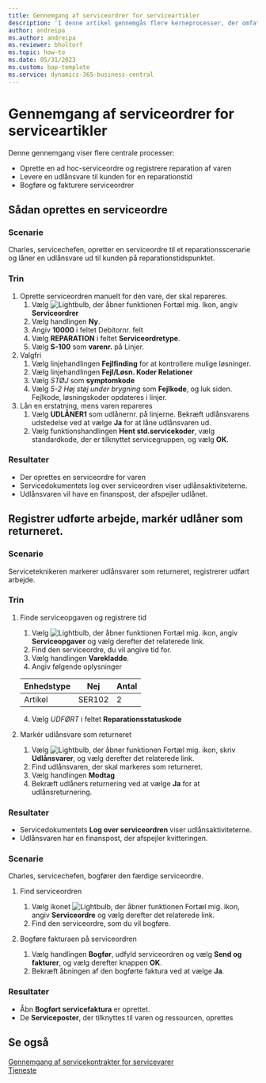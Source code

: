 ```yaml
---
title: Gennemgang af serviceordrer for serviceartikler
description: 'I denne artikel gennemgås flere kerneprocesser, der omfatter serviceordrer og varer.'
author: andreipa
ms.author: andreipa
ms.reviewer: bholtorf
ms.topic: how-to
ms.date: 05/31/2023
ms.custom: bap-template
ms.service: dynamics-365-business-central
---
```


# Gennemgang af serviceordrer for serviceartikler

Denne gennemgang viser flere centrale processer:

- Oprette en ad hoc-serviceordre og registrere reparation af varen
- Levere en udlånsvare til kunden for en reparationstid
- Bogføre og fakturere serviceordrer
    
## Sådan oprettes en serviceordre

### Scenarie  

Charles, servicechefen, opretter en serviceordre til et reparationsscenarie og låner en udlånsvare ud til kunden på reparationstidspunktet.

### Trin

1. Oprette serviceordren manuelt for den vare, der skal repareres.
   1. Vælg ![Lightbulb, der åbner funktionen Fortæl mig.](../../media/ui-search/search_small.png "Fortæl mig, hvad du vil foretage dig") Ikon, angiv **Serviceordrer**
   2. Vælg handlingen **Ny**.
   3. Angiv **10000** i feltet Debitornr. felt
   4. Vælg **REPARATION** i feltet **Serviceordretype**.
   5. Vælg **S-100** som **varenr.** på Linjer.
2. Valgfri
   1. Vælg linjehandlingen **Fejlfinding** for at kontrollere mulige løsninger.
   2. Vælg linjehandlingen **Fejl/Løsn. Koder Relationer**
   3. Vælg *STØJ* som **symptomkode**
   4. Vælg *5-2 Høj støj under brygning* som **Fejlkode**, og luk siden. Fejlkode, løsningskoder opdateres i linjer.
3. Lån en erstatning, mens varen repareres
   1. Vælg **UDLÅNER1** som udlånernr. på linjerne. Bekræft udlånsvarens udstedelse ved at vælge **Ja** for at låne udlånsvaren ud. 
   2. Vælg funktionshandlingen **Hent std.servicekoder**, vælg standardkode, der er tilknyttet servicegruppen, og vælg **OK**.
   
### Resultater

- Der oprettes en serviceordre for varen
- Servicedokumentets log over serviceordren viser udlånsaktiviteterne.
- Udlånsvaren vil have en finanspost, der afspejler udlånet.
   

## Registrer udførte arbejde, markér udlåner som returneret.

### Scenarie  

Serviceteknikeren markerer udlånsvarer som returneret, registrerer udført arbejde.

### Trin

1. Finde serviceopgaven og registrere tid 
   1. Vælg ![Lightbulb, der åbner funktionen Fortæl mig.](../../media/ui-search/search_small.png "Fortæl mig, hvad du vil foretage dig") ikon, angiv **Serviceopgaver** og vælg derefter det relaterede link.
   2. Find den serviceordre, du vil angive tid for.
   3. Vælg handlingen **Varekladde**.
   4. Angiv følgende oplysninger

    |Enhedstype|Nej|Antal|
    |----|---|--------|  
    |Artikel|SER102|2|

   4. Vælg *UDFØRT* i feltet **Reparationsstatuskode**
    
2. Markér udlånsvare som returneret
   1. Vælg ![Lightbulb, der åbner funktionen Fortæl mig.](../../media/ui-search/search_small.png "Fortæl mig, hvad du vil foretage dig") ikon, skriv **Udlånsvarer**, og vælg derefter det relaterede link.
   2. Find udlånsvaren, der skal markeres som returneret.
   3. Vælg handlingen **Modtag** 
   4. Bekræft udlåners returnering ved at vælge **Ja** for at udlånsreturnering.
      
### Resultater

- Servicedokumentets **Log over serviceordren** viser udlånsaktiviteterne.
- Udlånsvaren har en finanspost, der afspejler kvitteringen.


### Scenarie  

Charles, servicechefen, bogfører den færdige serviceordre.

1. Find serviceordren 
   1. Vælg ikonet ![Lightbulb, der åbner funktionen Fortæl mig.](../../media/ui-search/search_small.png "Fortæl mig, hvad du vil foretage dig") ikon, angiv **Serviceordre** og vælg derefter det relaterede link.
   2. Find den serviceordre, som du vil bogføre.

2. Bogføre fakturaen på serviceordren
   1. Vælg handlingen **Bogfør**, udfyld serviceordren og vælg **Send og fakturer**, og vælg derefter knappen **OK**.
   2. Bekræft åbningen af den bogførte faktura ved at vælge **Ja**. 
### Resultater

- Åbn **Bogført servicefaktura** er oprettet.
- De **Serviceposter**, der tilknyttes til varen og ressourcen, oprettes

## Se også
[Gennemgang af servicekontrakter for servicevarer](service-contract-flow.md)  
[Tjeneste](../../service-service.md)
